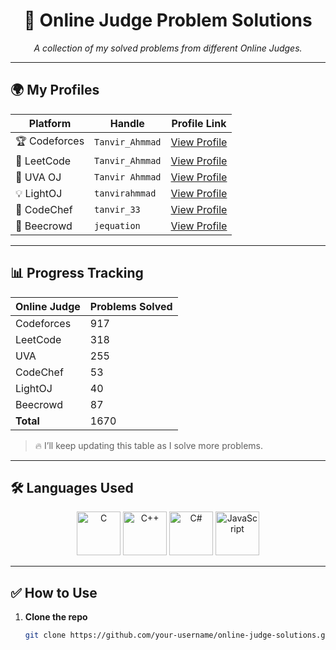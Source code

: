 <h1 align="center">🚀 Online Judge Problem Solutions</h1>

<p align="center">
  <i>A collection of my solved problems from different Online Judges.</i>
</p>

---

## 🌍 My Profiles

| Platform     | Handle              | Profile Link |
|--------------|---------------------|--------------|
| 🏆 Codeforces | `Tanvir_Ahmmad`     | [View Profile](https://codeforces.com/profile/Tanvir_Ahmmad) |
| 🧩 LeetCode   | `Tanvir_Ahmmad`     | [View Profile](https://leetcode.com/u/Tanvir_Ahmmad/) |
| 📘 UVA OJ     | `Tanvir Ahmmad`     | [View Profile](https://uhunt.onlinejudge.org/id/991702) |
| 💡 LightOJ    | `tanvirahmmad`      | [View Profile](https://lightoj.com/user/tanvirahmmad) |
| 🍜 CodeChef   | `tanvir_33`         | [View Profile](https://www.codechef.com/users/tanvir_33) |
| 🐝 Beecrowd   | `jequation`         | [View Profile](https://judge.beecrowd.com/en/profile/251600) |

---

## 📊 Progress Tracking

| Online Judge | Problems Solved |
|--------------|-----------------|
| Codeforces   |  917 |
| LeetCode     |  318 |
| UVA          |  255 |
| CodeChef     |   53 |
| LightOJ      |   40 |
| Beecrowd     |   87 |
| **Total**    | 1670 |

> 🔥 I’ll keep updating this table as I solve more problems.

---

## 🛠️ Languages Used

<p align="center">
  <img src="https://img.icons8.com/color/96/000000/c-programming.png" width="70" alt="C"/>
  <img src="https://img.icons8.com/color/96/000000/c-plus-plus-logo.png" width="70" alt="C++"/>
  <img src="https://img.icons8.com/color/96/000000/c-sharp-logo.png" width="70" alt="C#"/>
  <!--   <img src="https://img.icons8.com/color/96/000000/java-coffee-cup-logo.png" width="70" alt="Java"/> -->
  <!--   <img src="https://img.icons8.com/color/96/000000/python--v1.png" width="70" alt="Python"/> -->
  <img src="https://img.icons8.com/color/96/000000/javascript--v1.png" width="70" alt="JavaScript"/>
  <!--   <img src="https://img.icons8.com/officel/80/php-logo.png" width="70" alt="PHP"/> | 🎯 AtCoder    | `<your-handle>`     | [View Profile]() | | 💻 HackerRank | `<your-handle>`     | [View Profile]() |
| ➕ Others     | `<platform>`        | [View Profile]() | -->
</p>


---

## ✅ How to Use

1. **Clone the repo**  
   ```bash
   git clone https://github.com/your-username/online-judge-solutions.git
